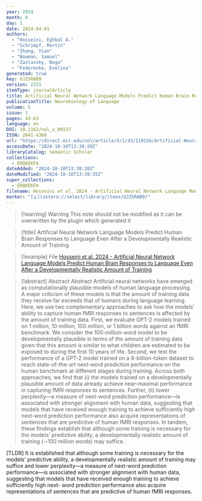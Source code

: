 ```yaml
---
year: 2024
month: 4
day: 1
date: 2024-04-01
authors:
  - "Hosseini, Eghbal A."
  - "Schrimpf, Martin"
  - "Zhang, Yian"
  - "Bowman, Samuel"
  - "Zaslavsky, Noga"
  - "Fedorenko, Evelina"
generated: true
key: UJZ5RAB9
version: 2251
itemType: journalArticle
title: Artificial Neural Network Language Models Predict Human Brain Responses to Language Even After a Developmentally Realistic Amount of Training
publicationTitle: Neurobiology of Language
volume: 5
issue: 1
pages: 43-63
language: en
DOI: 10.1162/nol_a_00137
ISSN: 2641-4368
url: "https://direct.mit.edu/nol/article/5/1/43/119156/Artificial-Neural-Network-Language-Models-Predict"
accessDate: "2024-10-10T13:38:20Z"
libraryCatalog: Semantic Scholar
collections:
  - ERQKEKFA
dateAdded: "2024-10-10T13:38:20Z"
dateModified: "2024-10-10T13:39:35Z"
super_collections:
  - ERQKEKFA
filename: Hosseini et al. 2024 - Artificial Neural Network Language Models Predict Human Brain Responses to Language Even After a Developmentally Realistic Amount of Training
marker: "[🇿](zotero://select/library/items/UJZ5RAB9)"
---
```


>[!warning] Warning
> This note should not be modified as it can be overwritten by the plugin which generated it

> [!title] Artificial Neural Network Language Models Predict Human Brain Responses to Language Even After a Developmentally Realistic Amount of Training

> [!example] File
> [Hosseini et al. 2024 - Artificial Neural Network Language Models Predict Human Brain Responses to Language Even After a Developmentally Realistic Amount of Training](Hosseini%20et%20al.%202024%20-%20Artificial%20Neural%20Network%20Language%20Models%20Predict%20Human%20Brain%20Responses%20to%20Language%20Even%20After%20a%20Developmentally%20Realistic%20Amount%20of%20Training.pdf)

> [!abstract] Abstract
> Abstract
>             Artificial neural networks have emerged as computationally plausible models of human language processing. A major criticism of these models is that the amount of training data they receive far exceeds that of humans during language learning. Here, we use two complementary approaches to ask how the models’ ability to capture human fMRI responses to sentences is affected by the amount of training data. First, we evaluate GPT-2 models trained on 1 million, 10 million, 100 million, or 1 billion words against an fMRI benchmark. We consider the 100-million-word model to be developmentally plausible in terms of the amount of training data given that this amount is similar to what children are estimated to be exposed to during the first 10 years of life. Second, we test the performance of a GPT-2 model trained on a 9-billion-token dataset to reach state-of-the-art next-word prediction performance on the human benchmark at different stages during training. Across both approaches, we find that (i) the models trained on a developmentally plausible amount of data already achieve near-maximal performance in capturing fMRI responses to sentences. Further, (ii) lower perplexity—a measure of next-word prediction performance—is associated with stronger alignment with human data, suggesting that models that have received enough training to achieve sufficiently high next-word prediction performance also acquire representations of sentences that are predictive of human fMRI responses. In tandem, these findings establish that although some training is necessary for the models’ predictive ability, a developmentally realistic amount of training (∼100 million words) may suffice.

[TLDR] It is established that although some training is necessary for the models’ predictive ability, a developmentally realistic amount of training may suffice and lower perplexity—a measure of next-word prediction performance—is associated with stronger alignment with human data, suggesting that models that have received enough training to achieve sufficiently high next- word prediction performance also acquire representations of sentences that are predictive of human fMRI responses.

